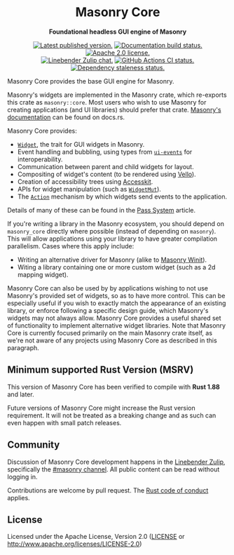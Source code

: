 <div align="center">

# Masonry Core

**Foundational headless GUI engine of Masonry**

[![Latest published version.](https://img.shields.io/crates/v/masonry_core.svg)](https://crates.io/crates/masonry_core)
[![Documentation build status.](https://img.shields.io/docsrs/masonry_core.svg)](https://docs.rs/masonry_core)
[![Apache 2.0 license.](https://img.shields.io/badge/license-Apache--2.0-blue.svg)](#license)
\
[![Linebender Zulip chat.](https://img.shields.io/badge/Linebender-%23masonry-blue?logo=Zulip)](https://xi.zulipchat.com/#narrow/channel/317477-masonry)
[![GitHub Actions CI status.](https://img.shields.io/github/actions/workflow/status/linebender/xilem/ci.yml?logo=github&label=CI)](https://github.com/linebender/xilem/actions)
[![Dependency staleness status.](https://deps.rs/crate/masonry_core/latest/status.svg)](https://deps.rs/crate/masonry_core)

</div>

<!-- We use cargo-rdme to update the README with the contents of lib.rs.
To edit the following section, update it in lib.rs, then run:
cargo rdme --workspace-project=masonry_core
Full documentation at https://github.com/orium/cargo-rdme -->

<!-- Intra-doc links used in lib.rs should be evaluated here.
See https://linebender.org/blog/doc-include/ for related discussion. -->
[core::Widget]: https://docs.rs/masonry_core/latest/masonry_core/core/widget/trait.Widget.html
[ui_events]: https://crates.io/crates/ui-events
[vello]: https://crates.io/crates/vello
[accesskit]: https://crates.io/crates/accesskit
[core::WidgetMut]: https://docs.rs/masonry_core/latest/masonry_core/core/widget_mut/struct.WidgetMut.html
[core::Widget::Action]: https://docs.rs/masonry_core/latest/masonry_core/core/widget/trait.Widget.html#associatedtype.Action
[doc::pass_system]: https://docs.rs/masonry_core/latest/masonry_core/doc/internals_01_pass_system/index.html

<!-- cargo-rdme start -->

Masonry Core provides the base GUI engine for Masonry.

Masonry's widgets are implemented in the Masonry crate, which re-exports this crate as `masonry::core`.
Most users who wish to use Masonry for creating applications (and UI libraries) should prefer that crate.
[Masonry's documentation] can be found on docs.rs.

Masonry Core provides:

- [`Widget`][core::Widget], the trait for GUI widgets in Masonry.
- Event handling and bubbling, using types from [`ui-events`][ui_events] for interoperability.
- Communication between parent and child widgets for layout.
- Compositing of widget's content (to be rendered using [Vello][vello]).
- Creation of accessibility trees using [Accesskit][accesskit].
- APIs for widget manipulation (such as [`WidgetMut`][core::WidgetMut]).
- The [`Action`][core::Widget::Action] mechanism by which widgets send events to the application.

Details of many of these can be found in the [Pass System][doc::pass_system] article.

If you're writing a library in the Masonry ecosystem, you should depend on `masonry_core`
directly where possible (instead of depending on `masonry`).
This will allow applications using your library to have greater compilation parallelism.
Cases where this apply include:

- Writing an alternative driver for Masonry (alike to [Masonry Winit]).
- Witing a library containing one or more custom widget (such as a 2d mapping widget).

Masonry Core can also be used by by applications wishing to not use Masonry's provided
set of widgets, so as to have more control.
This can be especially useful if you wish to exactly match the appearance of an existing library,
or enforce following a specific design guide, which Masonry's widgets may not always allow.
Masonry Core provides a useful shared set of functionality to implement alternative widget libraries.
Note that Masonry Core is currently focused primarily on the main Masonry crate itself, as we're
not aware of any projects using Masonry Core as described in this paragraph.

[Masonry's documentation]: https://docs.rs/masonry/latest/
[Masonry Winit]: https://docs.rs/masonry_winit/latest/

<!-- cargo-rdme end -->

## Minimum supported Rust Version (MSRV)

This version of Masonry Core has been verified to compile with **Rust 1.88** and later.

Future versions of Masonry Core might increase the Rust version requirement.
It will not be treated as a breaking change and as such can even happen with small patch releases.

## Community

Discussion of Masonry Core development happens in the [Linebender Zulip](https://xi.zulipchat.com/), specifically the [#masonry channel](https://xi.zulipchat.com/#narrow/channel/317477-masonry).
All public content can be read without logging in.

Contributions are welcome by pull request.
The [Rust code of conduct] applies.

## License

Licensed under the Apache License, Version 2.0 ([LICENSE] or <http://www.apache.org/licenses/LICENSE-2.0>)

[Rust code of conduct]: https://www.rust-lang.org/policies/code-of-conduct

<!-- Needs to be defined here for rustdoc's benefit -->
[LICENSE]: LICENSE
